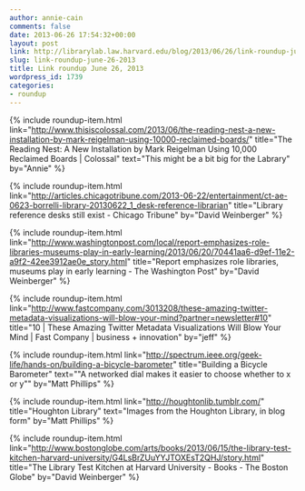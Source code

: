 ```yaml
---
author: annie-cain
comments: false
date: 2013-06-26 17:54:32+00:00
layout: post
link: http://librarylab.law.harvard.edu/blog/2013/06/26/link-roundup-june-26-2013/
slug: link-roundup-june-26-2013
title: Link roundup June 26, 2013
wordpress_id: 1739
categories:
- roundup
---
```


{% include roundup-item.html
  link="http://www.thisiscolossal.com/2013/06/the-reading-nest-a-new-installation-by-mark-reigelman-using-10000-reclaimed-boards/"
  title="The Reading Nest: A New Installation by Mark Reigelman Using 10,000 Reclaimed Boards | Colossal"
  text="This might be a bit big for the Labrary"
  by="Annie"
%}

{% include roundup-item.html
  link="http://articles.chicagotribune.com/2013-06-22/entertainment/ct-ae-0623-borrelli-library-20130622_1_desk-reference-librarian"
  title="Library reference desks still exist - Chicago Tribune"
  by="David Weinberger"
%}

{% include roundup-item.html
  link="http://www.washingtonpost.com/local/report-emphasizes-role-libraries-museums-play-in-early-learning/2013/06/20/70441aa6-d9ef-11e2-a9f2-42ee3912ae0e_story.html"
  title="Report emphasizes role libraries, museums play in early learning - The Washington Post"
  by="David Weinberger"
%}

{% include roundup-item.html
  link="http://www.fastcompany.com/3013208/these-amazing-twitter-metadata-visualizations-will-blow-your-mind?partner=newsletter#10"
  title="10 | These Amazing Twitter Metadata Visualizations Will Blow Your Mind | Fast Company | business + innovation"
  by="jeff"
%}

{% include roundup-item.html
  link="http://spectrum.ieee.org/geek-life/hands-on/building-a-bicycle-barometer"
  title="Building a Bicycle Barometer"
  text="\"A networked dial makes it easier to choose whether to x or y\""
  by="Matt Phillips"
%}

{% include roundup-item.html
  link="http://houghtonlib.tumblr.com/"
  title="Houghton Library"
  text="Images from the Houghton Library, in blog form"
  by="Matt Phillips"
%}

{% include roundup-item.html
  link="http://www.bostonglobe.com/arts/books/2013/06/15/the-library-test-kitchen-harvard-university/G4LsBrZUuYYJTOXEsT2QHJ/story.html"
  title="The Library Test Kitchen at Harvard University - Books - The Boston Globe"
  by="David Weinberger"
%}
